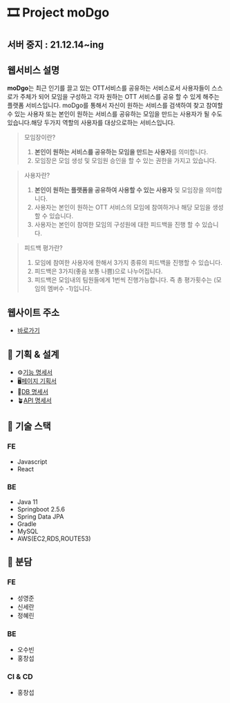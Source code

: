 # 🎞 Project moDgo
## 서버 중지 : 21.12.14~ing
## 웹서비스 설명
**moDgo**는 최근 인기를 끌고 있는 OTT서비스를 공유하는 서비스로서 사용자들이 스스로가 주체가 되어 모임을 구성하고 각자 원하는 OTT 서비스를 공유 할 수 있게 해주는 플랫폼 서비스입니다. moDgo를 통해서 자신이 원하는 서비스를 검색하여 찾고 참여할 수 있는 사용자 또는 본인이 원하는 서비스를 공유하는 모임을 만드는 사용자가 될 수도 있습니다.해당 두가지 역할의 사용자를 대상으로하는 서비스입니다.
> 모임장이란?
> 1) **본인이 원하는 서비스를 공유하는 모임을 만드는 사용자**를 의미합니다.
> 2) 모임장은 모임 생성 및 모임원 승인을 할 수 있는 권한을 가지고 있습니다.

> 사용자란? 
> 1) **본인이 원하는 플랫폼을 공유하여 사용할 수 있는 사용자** 및 모임장을 의미합니다.
> 2) 사용자는 본인이 원하는 OTT 서비스의 모임에 참여하거나 해당 모임을 생성할 수 있습니다.
> 3) 사용자는 본인이 참여한 모임의 구성원에 대한 피드백을 진행 할 수 있습니다.

> 피드백 평가란?
> 1) 모임에 참여한 사용자에 한해서 3가지 종류의 피드백을 진행할 수 있습니다.
> 2) 피드백은 3가지(좋음 보통 나쁨)으로 나누어집니다.
> 3) 피드백은 모임내의 팀원들에게 1번씩 진행가능합니다. 즉 총 평가횟수는 (모임의 멤버수 -1)입니다. 

## 웹사이트 주소
- [바로가기](http://modgo.net)

## 🧩 기획 & 설계
- ⚙[기능 명세서](https://modigo.notion.site/cd5fb686d627409586d186b60443f61e)
- 🖥[페이지 기획서](https://modigo.notion.site/922240b0880c48f58c27aaefe88524f2)
- 🧬[DB 명세서](https://modigo.notion.site/DB-b8e98523c8694a5aa135811d0cf5d80b)
- 🪴[API 명세서](https://modigo.notion.site/API-0c8f2f9474854b578618a2e60e3448c6)

## 🚧 기술 스택
### FE
- Javascript
- React

### BE
- Java 11
- Springboot 2.5.6
- Spring Data JPA
- Gradle
- MySQL
- AWS(EC2,RDS,ROUTE53)

## 🛒 분담
### FE
 - 성영준
 - 신세란
 - 정혜린

### BE
 - 오수빈
 - 홍창섭

### CI & CD
- 홍창섭




